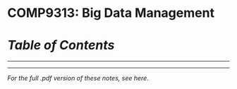 # COMP9313: Big Data Management
# _Table of Contents_
---
---
_For the full .pdf version of these notes, see here_.
